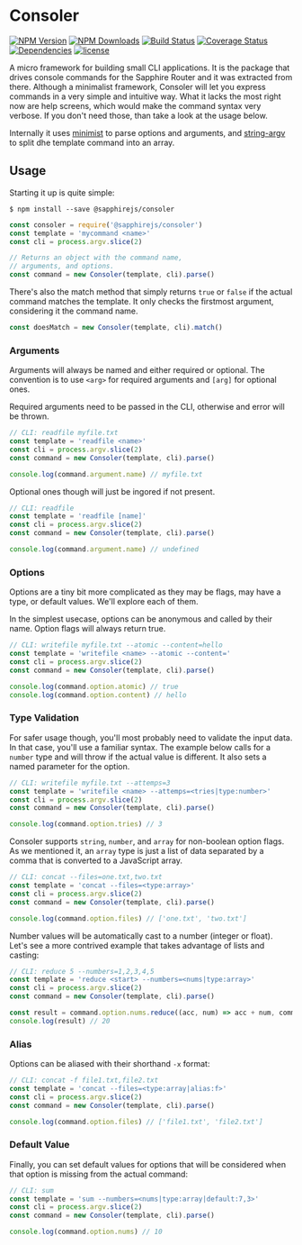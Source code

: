 # Consoler

[![NPM Version](https://img.shields.io/npm/v/@sapphirejs/consoler.svg)](https://www.npmjs.com/package/@sapphirejs/consoler)
[![NPM Downloads](https://img.shields.io/npm/dt/@sapphirejs/consoler.svg)](https://www.npmjs.com/package/@sapphirejs/consoler)
[![Build Status](https://travis-ci.org/sapphirejs/consoler.svg?branch=master)](https://travis-ci.org/sapphirejs/consoler)
[![Coverage Status](https://coveralls.io/repos/github/sapphirejs/consoler/badge.svg?branch=master)](https://coveralls.io/github/sapphirejs/consoler?branch=master)
[![Dependencies](https://david-dm.org/sapphirejs/consoler.svg)](https://github.com/sapphirejs/consoler)
[![license](https://img.shields.io/github/license/sapphirejs/consoler.svg)](https://github.com/sapphirejs/consoler/blob/master/LICENSE.md)

A micro framework for building small CLI applications. It is the package that drives console commands for the Sapphire Router and it was extracted from there. Although a minimalist framework, Consoler will let you express commands in a very simple and intuitive way. What it lacks the most right now are help screens, which would make the command syntax very verbose. If you don't need those, than take a look at the usage below.

Internally it uses [minimist](https://github.com/substack/minimist) to parse options and arguments, and [string-argv](https://github.com/mccormicka/string-argv) to split dhe template command into an array.

## Usage

Starting it up is quite simple:

```
$ npm install --save @sapphirejs/consoler
```

```javascript
const consoler = require('@sapphirejs/consoler')
const template = 'mycommand <name>'
const cli = process.argv.slice(2)

// Returns an object with the command name,
// arguments, and options.
const command = new Consoler(template, cli).parse()
```

There's also the match method that simply returns `true` or `false` if the actual command matches the template. It only checks the firstmost argument, considering it the command name.

```javascript
const doesMatch = new Consoler(template, cli).match()
```

### Arguments

Arguments will always be named and either required or optional. The convention is to use `<arg>` for required arguments and `[arg]` for optional ones.

Required arguments need to be passed in the CLI, otherwise and error will be thrown.

```javascript
// CLI: readfile myfile.txt
const template = 'readfile <name>'
const cli = process.argv.slice(2)
const command = new Consoler(template, cli).parse()

console.log(command.argument.name) // myfile.txt
```

Optional ones though will just be ingored if not present.

```javascript
// CLI: readfile
const template = 'readfile [name]'
const cli = process.argv.slice(2)
const command = new Consoler(template, cli).parse()

console.log(command.argument.name) // undefined
```

### Options

Options are a tiny bit more complicated as they may be flags, may have a type, or default values. We'll explore each of them.

In the simplest usecase, options can be anonymous and called by their name. Option flags will always return true.

```javascript
// CLI: writefile myfile.txt --atomic --content=hello
const template = 'writefile <name> --atomic --content='
const cli = process.argv.slice(2)
const command = new Consoler(template, cli).parse()

console.log(command.option.atomic) // true
console.log(command.option.content) // hello
```

### Type Validation

For safer usage though, you'll most probably need to validate the input data. In that case, you'll use a familiar syntax. The example below calls for a `number` type and will throw if the actual value is different. It also sets a named parameter for the option.

```javascript
// CLI: writefile myfile.txt --attemps=3
const template = 'writefile <name> --attemps=<tries|type:number>'
const cli = process.argv.slice(2)
const command = new Consoler(template, cli).parse()

console.log(command.option.tries) // 3
```

Consoler supports `string`, `number`, and `array` for non-boolean option flags. As we mentioned it, an `array` type is just a list of data separated by a comma that is converted to a JavaScript array.

```javascript
// CLI: concat --files=one.txt,two.txt
const template = 'concat --files=<type:array>'
const cli = process.argv.slice(2)
const command = new Consoler(template, cli).parse()

console.log(command.option.files) // ['one.txt', 'two.txt']
```

Number values will be automatically cast to a number (integer or float). Let's see a more contrived example that takes advantage of lists and casting:

```javascript
// CLI: reduce 5 --numbers=1,2,3,4,5
const template = 'reduce <start> --numbers=<nums|type:array>'
const cli = process.argv.slice(2)
const command = new Consoler(template, cli).parse()

const result = command.option.nums.reduce((acc, num) => acc + num, command.argument.start)
console.log(result) // 20
```

### Alias

Options can be aliased with their shorthand `-x` format:

```javascript
// CLI: concat -f file1.txt,file2.txt
const template = 'concat --files=<type:array|alias:f>'
const cli = process.argv.slice(2)
const command = new Consoler(template, cli).parse()

console.log(command.option.files) // ['file1.txt', 'file2.txt']
```

### Default Value

Finally, you can set default values for options that will be considered when that option is missing from the actual command:

```javascript
// CLI: sum
const template = 'sum --numbers=<nums|type:array|default:7,3>'
const cli = process.argv.slice(2)
const command = new Consoler(template, cli).parse()

console.log(command.option.nums) // 10
```
